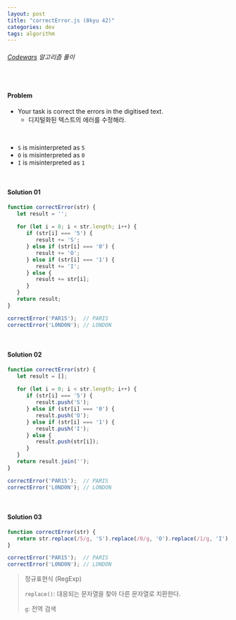 ```yaml
---
layout: post
title: "correctError.js (8kyu 42)"
categories: dev
tags: algorithm
---
```


###### [Codewars](https://www.codewars.com) 알고리즘 풀이

<br>

#### Problem

- Your task is correct the errors in the digitised text.
  - 디지털화된 텍스트의 에러를 수정해라.

<br>

- `S` is misinterpreted as `5`
- `O` is misinterpreted as `0`
- `I` is misinterpreted as `1`

<br>

#### Solution 01

```js
function correctError(str) {
   let result = '';
   
   for (let i = 0; i < str.length; i++) {
      if (str[i] === '5') {
         result += 'S';
      } else if (str[i] === '0') {
         result += 'O';
      } else if (str[i] === '1') {
         result += 'I';
      } else {
         result += str[i];
      }
   }
   return result;
}

correctError('PAR15');	// PARIS
correctError('L0ND0N');	// LONDON
```

<br>

#### Solution 02

```js
function correctError(str) {
   let result = [];
   
   for (let i = 0; i < str.length; i++) {
      if (str[i] === '5') {
         result.push('S');
      } else if (str[i] === '0') {
         result.push('O');
      } else if (str[i] === '1') {
         result.push('I');
      } else {
         result.push(str[i]);
      }
   }
   return result.join('');
}

correctError('PAR15');	// PARIS
correctError('L0ND0N');	// LONDON
```

<br>

#### Solution 03

```js
function correctError(str) {
   return str.replace(/5/g, 'S').replace(/0/g, 'O').replace(/1/g, 'I');
}

correctError('PAR15');	// PARIS
correctError('L0ND0N');	// LONDON
```

> 정규표현식 (RegExp)
>
> `replace()`: 대응되는 문자열을 찾아 다른 문자열로 치환한다.
>
> `g`: 전역 검색

<br>